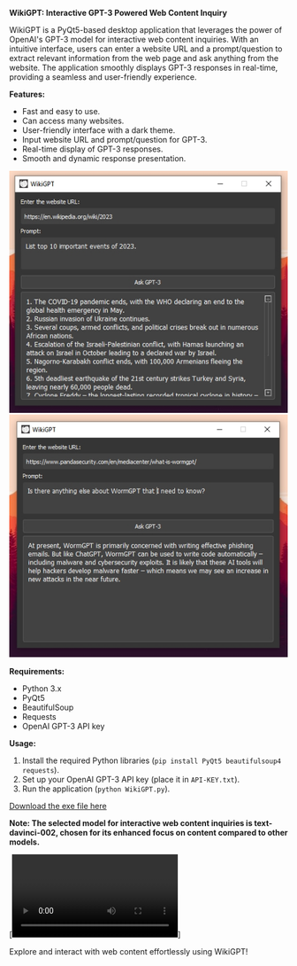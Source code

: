 **WikiGPT: Interactive GPT-3 Powered Web Content Inquiry**

WikiGPT is a PyQt5-based desktop application that leverages the power of OpenAI's GPT-3 model for interactive web content inquiries. With an intuitive interface, users can enter a website URL and a prompt/question to extract relevant information from the web page and ask anything from the website. The application smoothly displays GPT-3 responses in real-time, providing a seamless and user-friendly experience.

**Features:**
- Fast and easy to use.
- Can access many websites.
- User-friendly interface with a dark theme.
- Input website URL and prompt/question for GPT-3.
- Real-time display of GPT-3 responses.
- Smooth and dynamic response presentation.


![Exmaple of usage](https://github.com/worst-boy/WikiGPT/blob/main/WikiGPT-2023EV.jpg)
![Exmaple of usage](https://github.com/worst-boy/WikiGPT/blob/main/WikiGPT-Worm.jpg)


**Requirements:**
- Python 3.x
- PyQt5
- BeautifulSoup
- Requests
- OpenAI GPT-3 API key

**Usage:**
1. Install the required Python libraries (`pip install PyQt5 beautifulsoup4 requests`).
2. Set up your OpenAI GPT-3 API key (place it in `API-KEY.txt`).
3. Run the application (`python WikiGPT.py`).

[Download the exe file here](https://github.com/worst-boy/WikiGPT/releases/download/WikiGPT-V1/WikiGPT.zip)


**Note: The selected model for interactive web content inquiries is text-davinci-002, chosen for its enhanced focus on content compared to other models.**

[![Watch the Video](https://github.com/worst-boy/WikiGPT/blob/main/WikiGPT-Vid.mp4)]

Explore and interact with web content effortlessly using WikiGPT!
